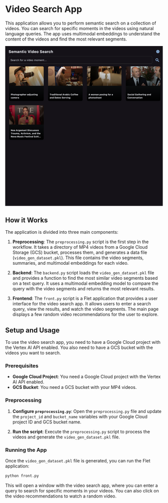 # Video Search App

This application allows you to perform semantic search on a collection of videos. You can search for specific moments in the videos using natural language queries. The app uses multimodal embeddings to understand the content of the videos and find the most relevant segments.

![img.png](img.png)

## How it Works

The application is divided into three main components:

1.  **Preprocessing**: The `preprocessing.py` script is the first step in the workflow. It takes a directory of MP4 videos from a Google Cloud Storage (GCS) bucket, processes them, and generates a data file (`video_gen_dataset.pkl`). This file contains the video segments, summaries, and multimodal embeddings for each video.

2.  **Backend**: The `backend.py` script loads the `video_gen_dataset.pkl` file and provides a function to find the most similar video segments based on a text query. It uses a multimodal embedding model to compare the query with the video segments and returns the most relevant results.

3.  **Frontend**: The `front.py` script is a Flet application that provides a user interface for the video search app. It allows users to enter a search query, view the results, and watch the video segments. The main page displays a few random video recommendations for the user to explore.

## Setup and Usage

To use the video search app, you need to have a Google Cloud project with the Vertex AI API enabled. You also need to have a GCS bucket with the videos you want to search.

### Prerequisites

*   **Google Cloud Project**: You need a Google Cloud project with the Vertex AI API enabled.
*   **GCS Bucket**: You need a GCS bucket with your MP4 videos.

### Preprocessing

1.  **Configure `preprocessing.py`**: Open the `preprocessing.py` file and update the `project_id` and `bucket_name` variables with your Google Cloud project ID and GCS bucket name.

2.  **Run the script**: Execute the `preprocessing.py` script to process the videos and generate the `video_gen_dataset.pkl` file.

### Running the App

Once the `video_gen_dataset.pkl` file is generated, you can run the Flet application:

```bash
python front.py
```

This will open a window with the video search app, where you can enter a query to search for specific moments in your videos. You can also click on the video recommendations to watch a random video.
